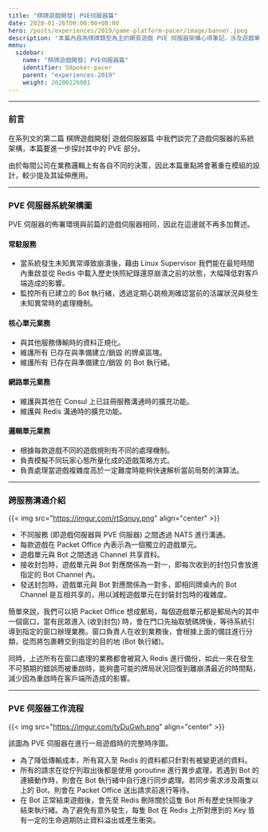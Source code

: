 ```yaml
---
title: "棋牌遊戲開發| PVE伺服器篇"
date: 2020-01-26T00:00:00+08:00
hero: /posts/experiences/2019/game-platform-pacer/image/banner.jpeg
description: "本篇內容為棋牌類型為主的網頁遊戲 PVE 伺服器架構心得筆記，涉及遊戲單元、狀態機與機器人等。"
menu:
  sidebar:
    name: "棋牌遊戲開發| PVE伺服器篇"
    identifier: 58poker-pacer
    parent: "experiences-2019"
    weight: 20200126001
---
```


---

### 前言

在系列文的第二篇 棋牌遊戲開發| 遊戲伺服器篇 中我們談完了遊戲伺服器的系統架構，本篇要進一步探討其中的 PVE 部分。

由於每間公司在業務邏輯上有各自不同的決策，因此本篇重點將會著重在模組的設計，較少提及其延伸應用。

---

### PVE 伺服器系統架構圖

PVE 伺服器的佈署環境與前篇的遊戲伺服器相同，因此在這邊就不再多加贅述。

#### 常駐服務

  - 當系統發生未知異常導致崩潰後，藉由 Linux Supervisor 我們能在最短時間內重啟並從 Redis 中載入歷史快照紀錄還原崩潰之前的狀態，大幅降低對客戶端造成的影響。
  - 監控所有已建立的 Bot 執行緒，透過定期心跳檢測確認當前的活躍狀況與發生未知異常時的處理機制。

#### 核心單元業務

  - 與其他服務傳輸時的資料正規化。
  - 維護所有 已存在與準備建立/銷毀 的牌桌區塊。
  - 維護所有 已存在與準備建立/銷毀 的 Bot 執行緒。

#### 網路單元業務

  - 維護與其他在 Consul 上已註冊服務溝通時的擴充功能。
  - 維護與 Redis 溝通時的擴充功能。

#### 邏輯單元業務

  - 根據每款遊戲不同的遊戲規則有不同的處理機制。
  - 負責模擬不同玩家心態所量化成的遊戲策略方式。
  - 負責處理當遊戲複雜度高於一定難度時能夠快速解析當前局勢的演算法。

---

### 跨服務溝通介紹

{{< img src="https://imgur.com/rtSqnuy.png" align="center" >}}

 - 不同服務 (即遊戲伺服器與 PVE 伺服器) 之間透過 NATS 進行溝通。
 - 每款遊戲在 Packet Office 內表示為一個獨立的遊戲單元。
 - 遊戲單元與 Bot 之間透過 Channel 共享資料。
 - 接收封包時，遊戲單元與 Bot 對應關係為一對一，即每次收到的封包只會放進指定的 Bot Channel 內。
 - 發送封包時，遊戲單元與 Bot 對應關係為一對多，即相同牌桌內的 Bot Channel 是互相共享的，用以減輕遊戲單元在封裝封包時的複雜度。

簡單來說，我們可以把 Packet Office 想成郵局，每個遊戲單元都是郵局內的其中一個窗口，當有民眾進入 (收到封包) 時，會在門口先抽取號碼牌後，等待系統引導到指定的窗口辦理業務。窗口負責人在收到業務後，會根據上面的備註進行分類，從而將包裹轉交到指定的目的地 (Bot 執行緒)。

同時，上述所有在窗口處理的業務都會被寫入 Redis 進行備份，如此一來在發生不可預期的錯誤而被重啟時，能夠盡可能的牌局狀況回復到離崩潰最近的時間點，減少因為重啟時在客戶端所造成的影響。

---

### PVE 伺服器工作流程

{{< img src="https://imgur.com/tyDuGwh.png" align="center" >}}

該圖為 PVE 伺服器在進行一局遊戲時的完整時序圖。

  - 為了降低傳輸成本，所有寫入至 Redis 的資料都只針對有被變更過的資料。
  - 所有的請求在從佇列取出後都是使用 goroutine 進行異步處理，若遇到 Bot 的連續動作時，則會在 Bot 執行緒中自行進行同步處理。若同步需求涉及兩隻以上的 Bot，則會在 Packet Office 送出請求前進行等待。
  - 在 Bot 正常結束遊戲後，會先至 Redis 刪除關於這隻 Bot 所有歷史快照後才結束執行緒。為了避免有意外發生，每隻 Bot 在 Redis 上所對應到的 Key 皆有一定的生命週期防止資料溢出或產生衝突。